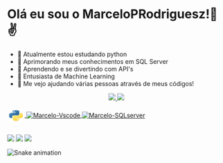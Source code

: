 # Olá eu sou o MarceloPRodriguesz!👋✌

- 🌱 Atualmente estou estudando python
- 🚀 Aprimorando meus conhecimentos em SQL Server
- 🤖 Aprendendo e se divertindo com API's
- 🧠 Entusiasta de Machine Learning
- 🤩 Me vejo ajudando várias pessoas através de meus códigos!


<div align="center">
  <a href="https://github.com/MarceloPRodriguesz">
  <img height="160em" src="https://github-readme-stats.vercel.app/api?username=MarceloPRodriguesz&show_icons=true&theme=tokyonight&include_all_commits=true&count_private=true"/>
  <img height="150em" src="https://github-readme-stats.vercel.app/api/top-langs/?username=MarceloPRodriguesz&layout=compact&langs_count=7&theme=tokyonight"/>
</div>

 
<div style="display: inline_block"><br>
  <img align="center" alt="Marcelo-Python" height="30" width="40" src="https://raw.githubusercontent.com/devicons/devicon/master/icons/python/python-original.svg">
  <img align="center" alt="Marcelo-Vscode" height="30" width="40" src="https://cdn.jsdelivr.net/gh/devicons/devicon/icons/vscode/vscode-original.svg" />
  <img align="center" alt="Marcelo-SQLserver" height="30" width="40" src="https://cdn.jsdelivr.net/gh/devicons/devicon/icons/microsoftsqlserver/microsoftsqlserver-plain.svg" />
</div>
  
  ##
  
<div> 
  <a href="https://instagram.com/eu_marceloprodrigues" target="_blank"><img src="https://img.shields.io/badge/-Instagram-%23E4405F?style=for-the-badge&logo=instagram&logoColor=white" target="_blank"></a> 
  <a href = "mailto:dev.marcelopereira@hotmail.com
"><img src="https://img.shields.io/badge/-Gmail-%23333?style=for-the-badge&logo=gmail&logoColor=white" target="_blank"></a>
  <a href="https://www.linkedin.com/in/marcelo-pereira-rodrigues/" target="_blank"><img src="https://img.shields.io/badge/-LinkedIn-%230077B5?style=for-the-badge&logo=linkedin&logoColor=white" target="_blank"></a>
  
  ![Snake animation](https://github.com/MarceloPRodriguesz/MarceloPRodriguesz/blob/output/github-contribution-grid-snake.svg)
  
</div>

